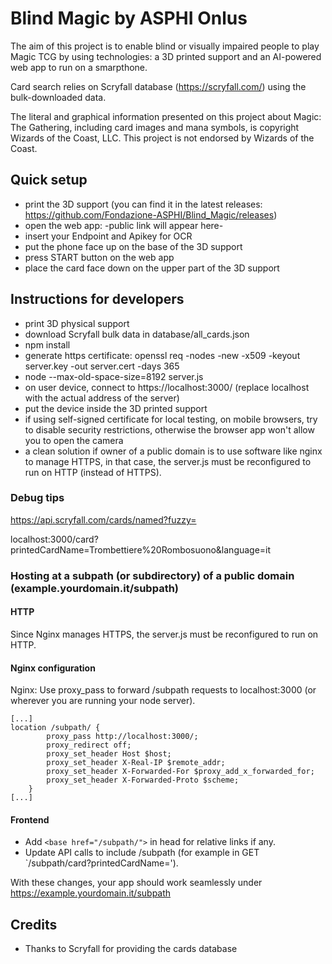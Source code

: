 # Blind Magic by ASPHI Onlus

The aim of this project is to enable blind or visually impaired people to play Magic TCG by using technologies: a 3D printed support and an AI-powered web app to run on a smarpthone.

Card search relies on Scryfall database (https://scryfall.com/) using the bulk-downloaded data.

The literal and graphical information presented on this project about Magic: The Gathering, including card images and mana symbols, is copyright Wizards of the Coast, LLC. This project is not endorsed by Wizards of the Coast.

## Quick setup
* print the 3D support (you can find it in the latest releases: https://github.com/Fondazione-ASPHI/Blind_Magic/releases)
* open the web app: -public link will appear here-
* insert your Endpoint and Apikey for OCR
* put the phone face up on the base of the 3D support
* press START button on the web app
* place the card face down on the upper part of the 3D support 

## Instructions for developers

* print 3D physical support
* download Scryfall bulk data in database/all_cards.json
* npm install
* generate https certificate: openssl req -nodes -new -x509 -keyout server.key -out server.cert -days 365
* node --max-old-space-size=8192 server.js
* on user device, connect to https://localhost:3000/ (replace localhost with the actual address of the server)
* put the device inside the 3D printed support
* if using self-signed certificate for local testing, on mobile browsers, try to disable security restrictions, otherwise the browser app won't allow you to open the camera
* a clean solution if owner of a public domain is to use software like nginx to manage HTTPS, in that case, the server.js must be reconfigured to run on HTTP (instead of HTTPS).


### Debug tips
https://api.scryfall.com/cards/named?fuzzy=

localhost:3000/card?printedCardName=Trombettiere%20Rombosuono&language=it

### Hosting at a subpath (or subdirectory) of a public domain (example.yourdomain.it/subpath)

#### HTTP
Since Nginx manages HTTPS, the server.js must be reconfigured to run on HTTP.

#### Nginx configuration
Nginx: Use proxy_pass to forward /subpath requests to localhost:3000 (or wherever you are running your node server).

```
[...]
location /subpath/ {
        proxy_pass http://localhost:3000/;
        proxy_redirect off;
        proxy_set_header Host $host;
        proxy_set_header X-Real-IP $remote_addr;
        proxy_set_header X-Forwarded-For $proxy_add_x_forwarded_for;
        proxy_set_header X-Forwarded-Proto $scheme;
    }
[...]
```

#### Frontend
* Add ```<base href="/subpath/">``` in head for relative links if any.
* Update API calls to include /subpath (for example in GET `/subpath/card?printedCardName=').

With these changes, your app should work seamlessly under https://example.yourdomain.it/subpath


## Credits
* Thanks to Scryfall for providing the cards database
